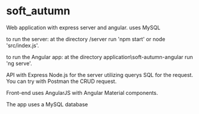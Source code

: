 # soft_autumn
Web application with express server and angular. uses MySQL

to run the server:
at the directory /server run 'npm start' or node 'src/index.js'.

to run the Angular app:
at the directory application\soft-autumn-angular run 'ng serve'.

API with Express Node.js for the server utilizing querys SQL for the request. You can try with Postman the CRUD request.

Front-end uses AngularJS with Angular Material components.

The app uses a MySQL database


